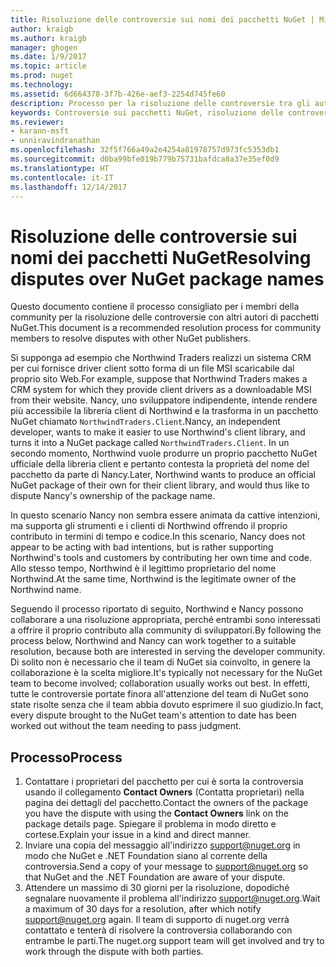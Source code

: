 ```yaml
---
title: Risoluzione delle controversie sui nomi dei pacchetti NuGet | Microsoft Docs
author: kraigb
ms.author: kraigb
manager: ghogen
ms.date: 1/9/2017
ms.topic: article
ms.prod: nuget
ms.technology: 
ms.assetid: 6d664378-3f7b-426e-aef3-2254d745fe60
description: Processo per la risoluzione delle controversie tra gli autori di pacchetti NuGet correlate alla personalizzazione, ai marchi e ad altre situazioni conflittuali.
keywords: Controversie sui pacchetti NuGet, risoluzione delle controversie per NuGet, processo di risoluzione delle controversie
ms.reviewer:
- karann-msft
- unniravindranathan
ms.openlocfilehash: 32f5f766a49a2e4254a81978757d973fc5353db1
ms.sourcegitcommit: d0ba99bfe019b779b75731bafdca8a37e35ef0d9
ms.translationtype: HT
ms.contentlocale: it-IT
ms.lasthandoff: 12/14/2017
---
```

# <a name="resolving-disputes-over-nuget-package-names"></a><span data-ttu-id="83675-104">Risoluzione delle controversie sui nomi dei pacchetti NuGet</span><span class="sxs-lookup"><span data-stu-id="83675-104">Resolving disputes over NuGet package names</span></span>

<span data-ttu-id="83675-105">Questo documento contiene il processo consigliato per i membri della community per la risoluzione delle controversie con altri autori di pacchetti NuGet.</span><span class="sxs-lookup"><span data-stu-id="83675-105">This document is a recommended resolution process for community members to resolve disputes with other NuGet publishers.</span></span>  

<span data-ttu-id="83675-106">Si supponga ad esempio che Northwind Traders realizzi un sistema CRM per cui fornisce driver client sotto forma di un file MSI scaricabile dal proprio sito Web.</span><span class="sxs-lookup"><span data-stu-id="83675-106">For example, suppose that Northwind Traders makes a CRM system for which they provide client drivers as a downloadable MSI from their website.</span></span> <span data-ttu-id="83675-107">Nancy, uno sviluppatore indipendente, intende rendere più accessibile la libreria client di Northwind e la trasforma in un pacchetto NuGet chiamato `NorthwindTraders.Client`.</span><span class="sxs-lookup"><span data-stu-id="83675-107">Nancy, an independent developer, wants to make it easier to use Northwind's client library, and turns it into a NuGet package called `NorthwindTraders.Client`.</span></span> <span data-ttu-id="83675-108">In un secondo momento, Northwind vuole produrre un proprio pacchetto NuGet ufficiale della libreria client e pertanto contesta la proprietà del nome del pacchetto da parte di Nancy.</span><span class="sxs-lookup"><span data-stu-id="83675-108">Later, Northwind wants to produce an official NuGet package of their own for their client library, and would thus like to dispute Nancy's ownership of the package name.</span></span>

<span data-ttu-id="83675-109">In questo scenario Nancy non sembra essere animata da cattive intenzioni, ma supporta gli strumenti e i clienti di Northwind offrendo il proprio contributo in termini di tempo e codice.</span><span class="sxs-lookup"><span data-stu-id="83675-109">In this scenario, Nancy does not appear to be acting with bad intentions, but is rather supporting Northwind's tools and customers by contributing her own time and code.</span></span> <span data-ttu-id="83675-110">Allo stesso tempo, Northwind è il legittimo proprietario del nome Northwind.</span><span class="sxs-lookup"><span data-stu-id="83675-110">At the same time, Northwind is the legitimate owner of the Northwind name.</span></span>

<span data-ttu-id="83675-111">Seguendo il processo riportato di seguito, Northwind e Nancy possono collaborare a una risoluzione appropriata, perché entrambi sono interessati a offrire il proprio contributo alla community di sviluppatori.</span><span class="sxs-lookup"><span data-stu-id="83675-111">By following the process below, Northwind and Nancy can work together to a suitable resolution, because both are interested in serving the developer community.</span></span> <span data-ttu-id="83675-112">Di solito non è necessario che il team di NuGet sia coinvolto, in genere la collaborazione è la scelta migliore.</span><span class="sxs-lookup"><span data-stu-id="83675-112">It's typically not necessary for the NuGet team to become involved; collaboration usually works out best.</span></span> <span data-ttu-id="83675-113">In effetti, tutte le controversie portate finora all'attenzione del team di NuGet sono state risolte senza che il team abbia dovuto esprimere il suo giudizio.</span><span class="sxs-lookup"><span data-stu-id="83675-113">In fact, every dispute brought to the NuGet team's attention to date has been worked out without the team needing to pass judgment.</span></span>


## <a name="process"></a><span data-ttu-id="83675-114">Processo</span><span class="sxs-lookup"><span data-stu-id="83675-114">Process</span></span>

1. <span data-ttu-id="83675-115">Contattare i proprietari del pacchetto per cui è sorta la controversia usando il collegamento **Contact Owners** (Contatta proprietari) nella pagina dei dettagli del pacchetto.</span><span class="sxs-lookup"><span data-stu-id="83675-115">Contact the owners of the package you have the dispute with using the **Contact Owners** link on the package details page.</span></span> <span data-ttu-id="83675-116">Spiegare il problema in modo diretto e cortese.</span><span class="sxs-lookup"><span data-stu-id="83675-116">Explain your issue in a kind and direct manner.</span></span>
2. <span data-ttu-id="83675-117">Inviare una copia del messaggio all'indirizzo [support@nuget.org](mailto:support@nuget.org) in modo che NuGet e .NET Foundation siano al corrente della controversia.</span><span class="sxs-lookup"><span data-stu-id="83675-117">Send a copy of your message to [support@nuget.org](mailto:support@nuget.org) so that NuGet and the .NET Foundation are aware of your dispute.</span></span>
3. <span data-ttu-id="83675-118">Attendere un massimo di 30 giorni per la risoluzione, dopodiché segnalare nuovamente il problema all'indirizzo [support@nuget.org](mailto:support@nuget.org).</span><span class="sxs-lookup"><span data-stu-id="83675-118">Wait a maximum of 30 days for a resolution, after which notify [support@nuget.org](mailto:support@nuget.org) again.</span></span> <span data-ttu-id="83675-119">Il team di supporto di nuget.org verrà contattato e tenterà di risolvere la controversia collaborando con entrambe le parti.</span><span class="sxs-lookup"><span data-stu-id="83675-119">The nuget.org support team will get involved and try to work through the dispute with both parties.</span></span>
